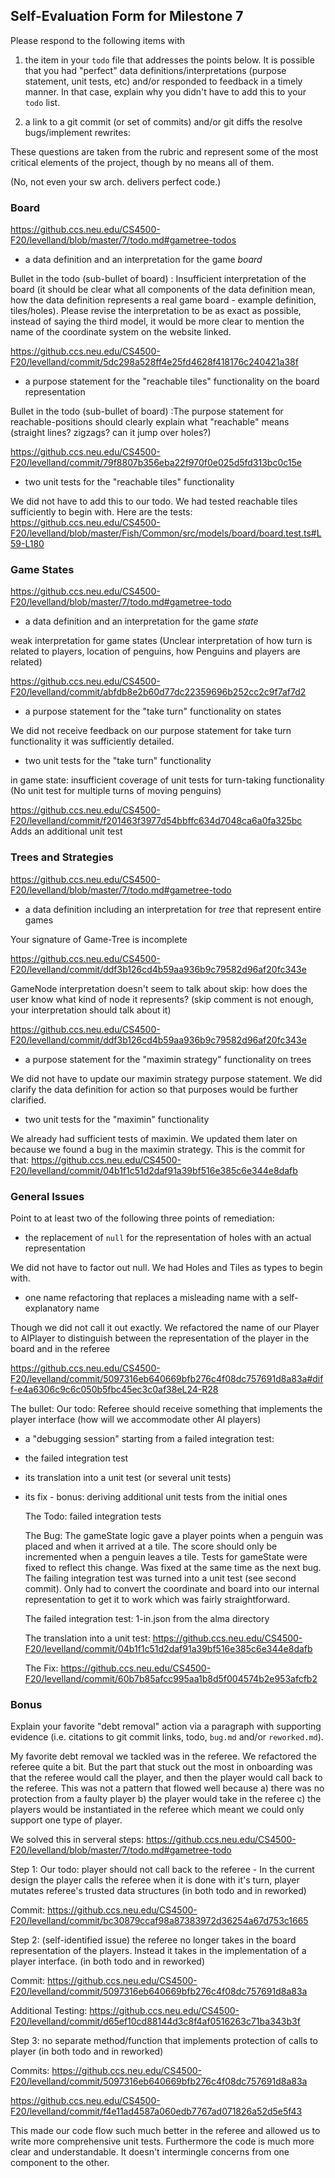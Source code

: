 ## Self-Evaluation Form for Milestone 7

Please respond to the following items with

1. the item in your `todo` file that addresses the points below.
   It is possible that you had "perfect" data definitions/interpretations
   (purpose statement, unit tests, etc) and/or responded to feedback in a
   timely manner. In that case, explain why you didn't have to add this to
   your `todo` list.

2. a link to a git commit (or set of commits) and/or git diffs the resolve
   bugs/implement rewrites:

These questions are taken from the rubric and represent some of the most
critical elements of the project, though by no means all of them.

(No, not even your sw arch. delivers perfect code.)

### Board

https://github.ccs.neu.edu/CS4500-F20/levelland/blob/master/7/todo.md#gametree-todos

-   a data definition and an interpretation for the game _board_

Bullet in the todo (sub-bullet of board) : Insufficient interpretation of the board (it should be clear what all components of the data definition mean, how the data definition represents a real game board - example definition, tiles/holes). Please revise the interpretation to be as exact as possible, instead of saying the third model, it would be more clear to mention the name of the coordinate system on the website linked.

https://github.ccs.neu.edu/CS4500-F20/levelland/commit/5dc298a528ff4e25fd4628f418176c240421a38f

-   a purpose statement for the "reachable tiles" functionality on the board representation

Bullet in the todo (sub-bullet of board) :The purpose statement for reachable-positions should clearly explain what "reachable" means (straight lines? zigzags? can it jump over holes?)

https://github.ccs.neu.edu/CS4500-F20/levelland/commit/79f8807b356eba22f970f0e025d5fd313bc0c15e

-   two unit tests for the "reachable tiles" functionality

We did not have to add this to our todo. We had tested reachable tiles sufficiently to begin with. Here are the tests: https://github.ccs.neu.edu/CS4500-F20/levelland/blob/master/Fish/Common/src/models/board/board.test.ts#L59-L180

### Game States

https://github.ccs.neu.edu/CS4500-F20/levelland/blob/master/7/todo.md#gametree-todo

-   a data definition and an interpretation for the game _state_

weak interpretation for game states (Unclear interpretation of how turn is related to players, location of penguins, how Penguins and players are related)

https://github.ccs.neu.edu/CS4500-F20/levelland/commit/abfdb8e2b60d77dc22359696b252cc2c9f7af7d2

-   a purpose statement for the "take turn" functionality on states

We did not receive feedback on our purpose statement for take turn functionality it was sufficiently detailed.

-   two unit tests for the "take turn" functionality

in game state: insufficient coverage of unit tests for turn-taking functionality (No unit test for multiple turns of moving penguins)

https://github.ccs.neu.edu/CS4500-F20/levelland/commit/f201463f3977d54bbffc634d7048ca6a0fa325bc
Adds an additional unit test

### Trees and Strategies

https://github.ccs.neu.edu/CS4500-F20/levelland/blob/master/7/todo.md#gametree-todo

-   a data definition including an interpretation for _tree_ that represent entire games

Your signature of Game-Tree is incomplete

https://github.ccs.neu.edu/CS4500-F20/levelland/commit/ddf3b126cd4b59aa936b9c79582d96af20fc343e

GameNode interpretation doesn't seem to talk about skip: how does the user know what kind of node it represents? (skip comment is not enough, your interpretation should talk about it)

https://github.ccs.neu.edu/CS4500-F20/levelland/commit/ddf3b126cd4b59aa936b9c79582d96af20fc343e

-   a purpose statement for the "maximin strategy" functionality on trees

We did not have to update our maximin strategy purpose statement. We did clarify the data definition for action so that purposes would be further clarified.

-   two unit tests for the "maximin" functionality

We already had sufficient tests of maximin. We updated them later on because we found a bug in the maximin strategy. This is the commit for that: https://github.ccs.neu.edu/CS4500-F20/levelland/commit/04b1f1c51d2daf91a39bf516e385c6e344e8dafb

### General Issues

Point to at least two of the following three points of remediation:

-   the replacement of `null` for the representation of holes with an actual representation

We did not have to factor out null. We had Holes and Tiles as types to begin with.

-   one name refactoring that replaces a misleading name with a self-explanatory name

Though we did not call it out exactly. We refactored the name of our Player to AIPlayer to distinguish between the representation of the player in the board and in the referee

https://github.ccs.neu.edu/CS4500-F20/levelland/commit/5097316eb640669bfb276c4f08dc757691d8a83a#diff-e4a6306c9c6c050b5fbc45ec3c0af38eL24-R28

The bullet: Our todo: Referee should receive something that implements the player interface (how will we accommodate other AI players)

-   a "debugging session" starting from a failed integration test:
-   the failed integration test
-   its translation into a unit test (or several unit tests)
-   its fix - bonus: deriving additional unit tests from the initial ones

    The Todo: failed integration tests

    The Bug: The gameState logic gave a player points when a penguin was placed and when it arrived at a tile. The score should only be incremented when a penguin leaves a tile. Tests for gameState were fixed to reflect this change. Was fixed at the same time as the next bug. The failing integration test was turned into a unit test (see second commit). Only had to convert the coordinate and board into our internal representation to get it to work which was fairly straightforward.

    The failed integration test: 1-in.json from the alma directory

    The translation into a unit test: https://github.ccs.neu.edu/CS4500-F20/levelland/commit/04b1f1c51d2daf91a39bf516e385c6e344e8dafb

    The Fix: https://github.ccs.neu.edu/CS4500-F20/levelland/commit/60b7b85afcc995aa1b8d5f004574b2e953afcfb2

### Bonus

Explain your favorite "debt removal" action via a paragraph with
supporting evidence (i.e. citations to git commit links, todo, `bug.md`
and/or `reworked.md`).

My favorite debt removal we tackled was in the referee. We refactored the referee quite a bit. But the part that stuck out the most in onboarding was that the referee would call the player, and then the player would call back to the referee. This was not a pattern that flowed well because a) there was no protection from a faulty player b) the player would take in the referee c) the players would be instantiated in the referee which meant we could only support one type of player.

We solved this in serveral steps: https://github.ccs.neu.edu/CS4500-F20/levelland/blob/master/7/todo.md#gametree-todo

Step 1: Our todo: player should not call back to the referee - In the current design the player calls the referee when it is done with it's turn, player mutates referee's trusted data structures (in both todo and in reworked)

Commit: https://github.ccs.neu.edu/CS4500-F20/levelland/commit/bc30879ccaf98a87383972d36254a67d753c1665

Step 2: (self-identified issue) the referee no longer takes in the board representation of the players. Instead it takes in the implementation of a player interface. (in both todo and in reworked)

Commit: https://github.ccs.neu.edu/CS4500-F20/levelland/commit/5097316eb640669bfb276c4f08dc757691d8a83a

Additional Testing: https://github.ccs.neu.edu/CS4500-F20/levelland/commit/d65ef10cd88144d3c8f4af0516263c71ba343b3f

Step 3: no separate method/function that implements protection of calls to player (in both todo and in reworked)

Commits:
https://github.ccs.neu.edu/CS4500-F20/levelland/commit/5097316eb640669bfb276c4f08dc757691d8a83a

https://github.ccs.neu.edu/CS4500-F20/levelland/commit/f4e11ad4587a060edb7767ad071826a52d5e5f43

This made our code flow such much better in the referee and allowed us to write more comprehensive unit tests. Furthermore the code is much more clear and understandable. It doesn't intermingle concerns from one component to the other.
